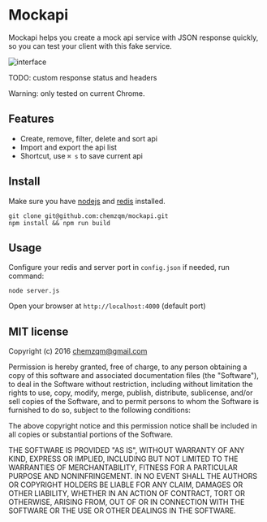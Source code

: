 # Mockapi

Mockapi helps you create a mock api service with JSON response quickly, so you
can test your client with this fake service.

<img src="http://7xrrpg.com2.z0.glb.qiniucdn.com/mockapi%20(2).gif" alt="interface">

TODO: custom response status and headers

Warning: only tested on current Chrome.

## Features

* Create, remove, filter, delete and sort api
* Import and export the api list
* Shortcut, use `⌘ s` to save current api

## Install

Make sure you have [nodejs](https://nodejs.org) and [redis](http://redis.io/)
installed.

    git clone git@github.com:chemzqm/mockapi.git
    npm install && npm run build

## Usage

Configure your redis and server port in `config.json` if needed, run command:

```
node server.js
```

Open your browser at `http://localhost:4000` (default port)

## MIT license
Copyright (c) 2016 chemzqm@gmail.com

Permission is hereby granted, free of charge, to any person obtaining a copy of this software and associated documentation files (the "Software"), to deal in the Software without restriction, including without limitation the rights to use, copy, modify, merge, publish, distribute, sublicense, and/or sell copies of the Software, and to permit persons to whom the Software is furnished to do so, subject to the following conditions:

The above copyright notice and this permission notice shall be included in all copies or substantial portions of the Software.

THE SOFTWARE IS PROVIDED "AS IS", WITHOUT WARRANTY OF ANY KIND, EXPRESS OR IMPLIED, INCLUDING BUT NOT LIMITED TO THE WARRANTIES OF MERCHANTABILITY, FITNESS FOR A PARTICULAR PURPOSE AND NONINFRINGEMENT. IN NO EVENT SHALL THE AUTHORS OR COPYRIGHT HOLDERS BE LIABLE FOR ANY CLAIM, DAMAGES OR OTHER LIABILITY, WHETHER IN AN ACTION OF CONTRACT, TORT OR OTHERWISE, ARISING FROM, OUT OF OR IN CONNECTION WITH THE SOFTWARE OR THE USE OR OTHER DEALINGS IN THE SOFTWARE.

